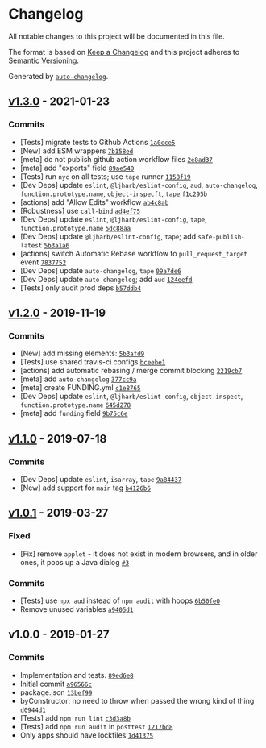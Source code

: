 # Changelog

All notable changes to this project will be documented in this file.

The format is based on [Keep a Changelog](https://keepachangelog.com/en/1.0.0/)
and this project adheres to [Semantic Versioning](https://semver.org/spec/v2.0.0.html).

Generated by [`auto-changelog`](https://github.com/CookPete/auto-changelog).

## [v1.3.0](https://github.com/ljharb/html-element-map/compare/v1.2.0...v1.3.0) - 2021-01-23

### Commits

- [Tests] migrate tests to Github Actions [`1a0cce5`](https://github.com/ljharb/html-element-map/commit/1a0cce57a30cbb8b586361418027d9ba69c5a884)
- [New] add ESM wrappers [`7b158ed`](https://github.com/ljharb/html-element-map/commit/7b158ed435d4ba897cc31ea266abcd913e1968d5)
- [meta] do not publish github action workflow files [`2e8ad37`](https://github.com/ljharb/html-element-map/commit/2e8ad378f75592346e94725b1927de7afaec2552)
- [meta] add "exports" field [`89ae540`](https://github.com/ljharb/html-element-map/commit/89ae54009fcb7c025156d0bf3d3eace0cc827e8e)
- [Tests] run `nyc` on all tests; use `tape` runner [`1158f19`](https://github.com/ljharb/html-element-map/commit/1158f1952605c5652a9c7ea143b2c2d4f111c897)
- [Dev Deps] update `eslint`, `@ljharb/eslint-config`, `aud`, `auto-changelog`, `function.prototype.name`, `object-inspecft`, `tape` [`f1c295b`](https://github.com/ljharb/html-element-map/commit/f1c295ba138c6114b5b8b10867db6affddb4d01c)
- [actions] add "Allow Edits" workflow [`ab4c8ab`](https://github.com/ljharb/html-element-map/commit/ab4c8ab4ec9164cdf5d31359c33bea1999eaeeae)
- [Robustness] use `call-bind` [`ad4ef75`](https://github.com/ljharb/html-element-map/commit/ad4ef75621c2dbc7b70966775cfda2f3fce04458)
- [Dev Deps] update `eslint`, `@ljharb/eslint-config`, `tape`, `function.prototype.name` [`5dc88aa`](https://github.com/ljharb/html-element-map/commit/5dc88aa8c3b51c2f7b614001e5b0630a926b5cda)
- [Dev Deps] update `@ljharb/eslint-config`, `tape`; add `safe-publish-latest` [`5b3a1a6`](https://github.com/ljharb/html-element-map/commit/5b3a1a6a3789c8f6d5efc3122f8ee732bc85d9a3)
- [actions] switch Automatic Rebase workflow to `pull_request_target` event [`7837752`](https://github.com/ljharb/html-element-map/commit/7837752ec4189c8f1ac89e0dac8df449dc29312c)
- [Dev Deps] update `auto-changelog`, `tape` [`09a7de6`](https://github.com/ljharb/html-element-map/commit/09a7de6a99d9bd49e345a24c7f040ab2f58b5c14)
- [Dev Deps] update `auto-changelog`; add `aud` [`124eefd`](https://github.com/ljharb/html-element-map/commit/124eefdfcfffa248a8fe590c002a8fc03fcfb8fe)
- [Tests] only audit prod deps [`b57ddb4`](https://github.com/ljharb/html-element-map/commit/b57ddb419c0766cebb3395129d471221e24b4bc7)

## [v1.2.0](https://github.com/ljharb/html-element-map/compare/v1.1.0...v1.2.0) - 2019-11-19

### Commits

- [New] add missing elements: [`5b3afd9`](https://github.com/ljharb/html-element-map/commit/5b3afd94afaf706879e11ce7da4b627b53f2b2f4)
- [Tests] use shared travis-ci configs [`bceebe1`](https://github.com/ljharb/html-element-map/commit/bceebe130e3fab955e6345f6115a272711f5499f)
- [actions] add automatic rebasing / merge commit blocking [`2219cb7`](https://github.com/ljharb/html-element-map/commit/2219cb7ca869dfdf13a1ab54dae96c3efb7d6ed1)
- [meta] add `auto-changelog` [`377cc9a`](https://github.com/ljharb/html-element-map/commit/377cc9a762fe3e4205168301c24a399a183daea3)
- [meta] create FUNDING.yml [`c1e8765`](https://github.com/ljharb/html-element-map/commit/c1e87653fc5acadc56698afa38475749e95a9e3f)
- [Dev Deps] update `eslint`, `@ljharb/eslint-config`, `object-inspect`, `function.prototype.name` [`645d278`](https://github.com/ljharb/html-element-map/commit/645d278d6cc7b52d1c721f7bc6bdd84a287e51d6)
- [meta] add `funding` field [`9b75c6e`](https://github.com/ljharb/html-element-map/commit/9b75c6e641830d0edec23e32122ff4415f2dd01d)

## [v1.1.0](https://github.com/ljharb/html-element-map/compare/v1.0.1...v1.1.0) - 2019-07-18

### Commits

- [Dev Deps] update `eslint`, `isarray`, `tape` [`9a84437`](https://github.com/ljharb/html-element-map/commit/9a844371a81ccb6f6e687c9de9ad24603c9b9369)
- [New] add support for `main` tag [`b4126b6`](https://github.com/ljharb/html-element-map/commit/b4126b66caa26d1b644cc1acc41b9c10572d350d)

## [v1.0.1](https://github.com/ljharb/html-element-map/compare/v1.0.0...v1.0.1) - 2019-03-27

### Fixed

- [Fix] remove `applet` - it does not exist in modern browsers, and in older ones, it pops up a Java dialog [`#3`](https://github.com/ljharb/html-element-map/issues/3)

### Commits

- [Tests] use `npx aud` instead of `npm audit` with hoops [`6b50fe0`](https://github.com/ljharb/html-element-map/commit/6b50fe04ca6d8f25ea014f5723cdb60a8ba2f44c)
- Remove unused variables [`a9405d1`](https://github.com/ljharb/html-element-map/commit/a9405d1254803a01a6bedf6cd9502653df9db8c9)

## v1.0.0 - 2019-01-27

### Commits

- Implementation and tests. [`89ed6e8`](https://github.com/ljharb/html-element-map/commit/89ed6e8f999958d55a1436df09682401f796074a)
- Initial commit [`a96566c`](https://github.com/ljharb/html-element-map/commit/a96566ce0af96c65f54ba505b96ed162de0a6ab8)
- package.json [`13bef99`](https://github.com/ljharb/html-element-map/commit/13bef99dad73526019e666c7e213d67dcc9cf629)
- byConstructor: no need to throw when passed the wrong kind of thing [`d0944d1`](https://github.com/ljharb/html-element-map/commit/d0944d1ef92feee9377dc4c42669c431cd3c1bea)
- [Tests] add `npm run lint` [`c3d3a8b`](https://github.com/ljharb/html-element-map/commit/c3d3a8b0c8bc61494b7a0b774d51054cce969749)
- [Tests] add `npm run audit` in `posttest` [`1217bd8`](https://github.com/ljharb/html-element-map/commit/1217bd898bcc050b80a870ff31ac61a3643919a4)
- Only apps should have lockfiles [`1d41375`](https://github.com/ljharb/html-element-map/commit/1d413752ccf5ebb2d4e6d37e548118a86c98eda4)

